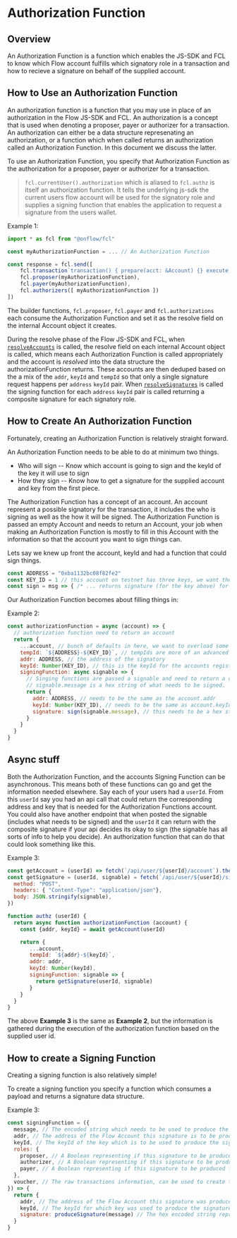 # Authorization Function

## Overview

An Authorization Function is a function which enables the JS-SDK and FCL to know which Flow account fulfills which signatory role in a transaction and how to recieve a signature on behalf of the supplied account.

## How to Use an Authorization Function

An authorization function is a function that you may use in place of an authorization in the Flow JS-SDK and FCL. An authorization is a concept that is used when denoting a proposer, payer or authorizer for a transaction. An authorization can either be a data structure represenating an authorization, or a function which when called returns an authorization called an Authorization Function. In this document we discuss the latter.

To use an Authorization Function, you specify that Authorization Function as the authorization for a proposer, payer or authorizer for a transaction.

> `fcl.currentUser().authorization` which is aliased to `fcl.authz` is itself an authorization function. It tells the underlying js-sdk the current users flow account will be used for the signatory role and supplies a signing function that enables the application to request a signature from the users wallet.

Example 1:
```javascript
import * as fcl from "@onflow/fcl"

const myAuthorizationFunction = ... // An Authorization Function

const response = fcl.send([
    fcl.transaction`transaction() { prepare(acct: &Account) {} execute { log("Hello, Flow!") } }`,
    fcl.proposer(myAuthorizationFunction),
    fcl.payer(myAuthorizationFunction),
    fcl.authorizers([ myAuthorizationFunction ])
])
```

The builder functions, `fcl.proposer`, `fcl.payer` and `fcl.authorizations` each consume the Authorization Function and set it as the resolve field on the internal Account object it creates.

During the resolve phase of the Flow JS-SDK and FCL, when [`resolveAccounts`](https://github.com/onflow/fcl-js/blob/master/packages/sdk/src/resolve/resolve.js#L58) is called, the resolve field on each internal Account object is called, which means each Authorization Function is called appropriately and the account is _resolved_ into the data structure the authorizationFunction returns. These accounts are then deduped based on the a mix of the `addr`, `keyId` and `tempId` so that only a single signature request happens per `address` `keyId` pair. When [`resolveSignatures`](https://github.com/onflow/fcl-js/blob/master/packages/sdk/src/resolve/resolve.js#L62) is called the signing function for each `address` `keyId` pair is called returning a composite signature for each signatory role.

## How to Create An Authorization Function

Fortunately, creating an Authorization Function is relatively straight forward.

An Authorization Function needs to be able to do at minimum two things.
- Who will sign -- Know which account is going to sign and the keyId of the key it will use to sign
- How they sign -- Know how to get a signature for the supplied account and key from the first piece.

The Authorization Function has a concept of an account. An account represent a possible signatory for the transaction, it includes the who is signing as well as the how it will be signed. The Authorization Function is passed an empty Account and needs to return an Account, your job when making an Authorization Function is mostly to fill in this Account with the information so that the account you want to sign things can.

Lets say we knew up front the account, keyId and had a function that could sign things.

```javascript
const ADDRESS = "0xba1132bc08f82fe2"
const KEY_ID = 1 // this account on testnet has three keys, we want the one with an index of 1 (has a weight of 1000)
const sign = msg => { /* ... returns signature (for the key above) for supplied message ... */ }
```

Our Authorization Function becomes about filling things in:

Example 2:
```javascript
const authorizationFunction = async (account) => {
  // authorization function need to return an account
  return {
    ...account, // bunch of defaults in here, we want to overload some of them though
    tempId: `${ADDRESS}-${KEY_ID}`, // tempIds are more of an advanced topic, for 99% of the times where you know the address and keyId you will want it to be a unique string per that address and keyId
    addr: ADDRESS, // the address of the signatory
    keyId: Number(KEY_ID), // this is the keyId for the accounts registered key that will be used to sign, make extra sure this is a number and not a string
    signingFunction: async signable => {
      // Singing functions are passed a signable and need to return a composite signature
      // signable.message is a hex string of what needs to be signed.
      return {
        addr: ADDRESS, // needs to be the same as the account.addr
        keyId: Number(KEY_ID), // needs to be the same as account.keyId, once again make sure its a number and not a string
        signature: sign(signable.message), // this needs to be a hex string of the signature, where signable.message is the hex value that needs to be signed
      }
    }
  }
}
```

## Async stuff

Both the Authorization Function, and the accounts Signing Function can be asynchronous. This means both of these functions can go and get the information needed elsewhere. Say each of your users had a `userId`. From this `userId` say you had an api call that could return the corresponding address and key that is needed for the Authorization Functions account. You could also have another endpoint that when posted the signable (includes what needs to be signed) and the `userId` it can return with the composite signature if your api decides its okay to sign (the signable has all sorts of info to help you decide). An authorization function that can do that could look something like this.

Example 3:
```javascript
const getAccount = (userId) => fetch(`/api/user/${userId}/account`).then(d => d.json())
const getSignature = (userId, signable) = fetch(`/api/user/${userId}/sign`, {
  method: "POST",
  headers: { "Content-Type": "application/json"},
  body: JSON.stringify(signable),
})

function authz (userId) {
  return async function authorizationFunction (account) {
    const {addr, keyId} = await getAccount(userId)

    return {
       ...account,
       tempId: `${addr}-${keyId}`,
       addr: addr,
       keyId: Number(keyId),
       signingFunction: signable => {
         return getSignature(userId, signable)
       }
    }
  }
}
```
The above **Example 3** is the same as **Example 2**, but the information is gathered during the execution of the authorization function based on the supplied user id.

## How to create a Signing Function

Creating a signing function is also relatively simple!

To create a signing function you specify a function which consumes a payload and returns a signature data structure.

Example 3:
```javascript
const signingFunction = ({
  message, // The encoded string which needs to be used to produce the signature.
  addr, // The address of the Flow Account this signature is to be produced for.
  keyId, // The keyId of the key which is to be used to produce the signature.
  roles: {
    proposer, // A Boolean representing if this signature to be produced for a proposer.
    authorizer, // A Boolean representing if this signature to be produced for a authorizer.
    payer, // A Boolean representing if this signature to be produced for a payer.
  }, 
  voucher, // The raw transactions information, can be used to create the message for additional safety and lack of trust in the supplied message.
}) => {
  return {
    addr, // The address of the Flow Account this signature was produced for.
    keyId, // The keyId for which key was used to produce the signature.
    signature: produceSignature(message) // The hex encoded string representing the signature of the message.
  }
}
```
